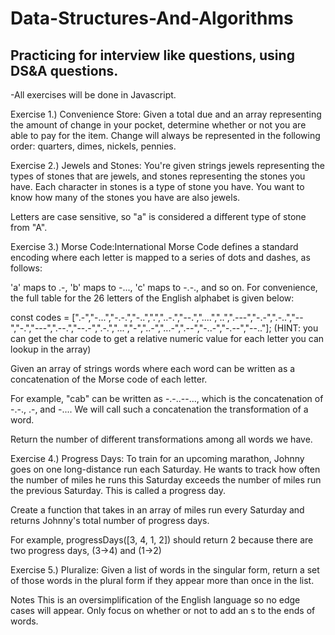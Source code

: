# Data-Structures-And-Algorithms

## Practicing for interview like questions, using DS&A questions.

-All exercises will be done in Javascript.

Exercise 1.) Convenience Store: Given a total due and an array representing the amount of change in your pocket, determine whether or not you are able to pay for the item. Change will always be represented in the following order: quarters, dimes, nickels, pennies.

Exercise 2.) Jewels and Stones: You're given strings jewels representing the types of stones that are jewels, and stones representing the stones you have. Each character in stones is a type of stone you have. You want to know how many of the stones you have are also jewels.

Letters are case sensitive, so "a" is considered a different type of stone from "A".

Exercise 3.) Morse Code:International Morse Code defines a standard encoding where each letter is mapped to a series of dots and dashes, as follows:

'a' maps to .-,
'b' maps to -...,
'c' maps to -.-., and so on.
For convenience, the full table for the 26 letters of the English alphabet is given below:

const codes = [".-","-...","-.-.","-..",".","..-.","--.","....","..",".---","-.-",".-..","--","-.","---",".--.","--.-",".-.","...","-","..-","...-",".--","-..-","-.--","--.."];
(HINT: you can get the char code to get a relative numeric value for each letter you can lookup in the array)

Given an array of strings words where each word can be written as a concatenation of the Morse code of each letter.

For example, "cab" can be written as -.-..--..., which is the concatenation of -.-., .-, and -.... We will call such a concatenation the transformation of a word.

Return the number of different transformations among all words we have.

Exercise 4.) Progress Days: To train for an upcoming marathon, Johnny goes on one long-distance run each Saturday. He wants to track how often the number of miles he runs this Saturday exceeds the number of miles run the previous Saturday. This is called a progress day.

Create a function that takes in an array of miles run every Saturday and returns Johnny's total number of progress days.

For example, progressDays([3, 4, 1, 2]) should return 2 because there are two progress days, (3->4) and (1->2)

Exercise 5.) Pluralize: Given a list of words in the singular form, return a set of those words in the plural form if they appear more than once in the list.

Notes
This is an oversimplification of the English language so no edge cases will appear.
Only focus on whether or not to add an s to the ends of words.
